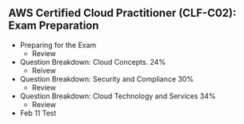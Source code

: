## AWS Certified Cloud Practitioner (CLF-C02): Exam Preparation
  - Preparing for the Exam
    - Review
  - Question Breakdown: Cloud Concepts. 24%
    - Reivew
  - Question Breakdown: Security and Compliance 30%
    - Review
  - Question Breakdown: Cloud Technology and Services 34%
    - Review
  - Feb 11 Test